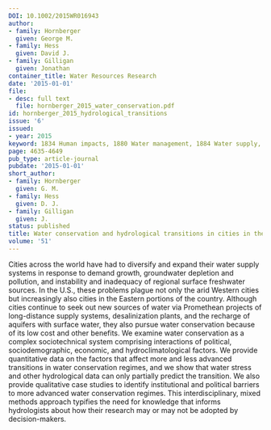 ```yaml
---
DOI: 10.1002/2015WR016943
author:
- family: Hornberger
  given: George M.
- family: Hess
  given: David J.
- family: Gilligan
  given: Jonathan
container_title: Water Resources Research
date: '2015-01-01'
file:
- desc: full text
  file: hornberger_2015_water_conservation.pdf
id: hornberger_2015_hydrological_transitions
issue: '6'
issued:
- year: 2015
keyword: 1834 Human impacts, 1880 Water management, 1884 Water supply, water conservation
page: 4635-4649
pub_type: article-journal
pubdate: '2015-01-01'
short_author:
- family: Hornberger
  given: G. M.
- family: Hess
  given: D. J.
- family: Gilligan
  given: J.
status: published
title: Water conservation and hydrological transitions in cities in the United States
volume: '51'
---
```

Cities across the world have had to diversify and expand their water supply systems in response to demand growth, groundwater depletion and pollution, and instability and inadequacy of regional surface freshwater sources. In the U.S., these problems plague not only the arid Western cities but increasingly also cities in the Eastern portions of the country. Although cities continue to seek out new sources of water via Promethean projects of long-distance supply systems, desalinization plants, and the recharge of aquifers with surface water, they also pursue water conservation because of its low cost and other benefits. We examine water conservation as a complex sociotechnical system comprising interactions of political, sociodemographic, economic, and hydroclimatological factors. We provide quantitative data on the factors that affect more and less advanced transitions in water conservation regimes, and we show that water stress and other hydrological data can only partially predict the transition. We also provide qualitative case studies to identify institutional and political barriers to more advanced water conservation regimes. This interdisciplinary, mixed methods approach typifies the need for knowledge that informs hydrologists about how their research may or may not be adopted by decision-makers.
